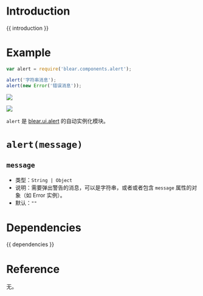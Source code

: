 # Introduction
{{ introduction }}





# Example
```js
var alert = require('blear.components.alert');

alert('字符串消息');
alert(new Error('错误消息'));
```

![](http://ww4.sinaimg.cn/large/006tNbRwgy1ff27f6ae6dj30i20d2aae.jpg)

![](http://ww3.sinaimg.cn/large/006tNbRwgy1ff27evxtd9j30i00cmq38.jpg)


`alert` 是 [blear.ui.alert](/ui/alert.md) 的自动实例化模块。






# `alert(message)`
## `message`
- 类型：`String | Object`
- 说明：需要弹出警告的消息，可以是字符串，或者或者包含 `message` 属性的对象（如 Error 实例）。
- 默认：`""`



# Dependencies
{{ dependencies }}





# Reference
无。

